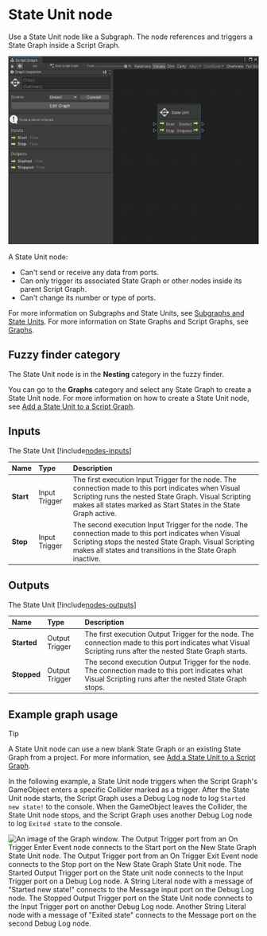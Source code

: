 ﻿# State Unit node

Use a State Unit node like a Subgraph. The node references and triggers a State Graph inside a Script Graph. 

![An image of the Graph window that displays a State Unit node and the Graph Inspector.](images/vs-state-unit-new-state-graph.png)

A State Unit node: 

- Can't send or receive any data from ports. 
- Can only trigger its associated State Graph or other nodes inside its parent Script Graph. 
- Can't change its number or type of ports. 

For more information on Subgraphs and State Units, see [Subgraphs and State Units](vs-nesting-subgraphs-state-units.md). For more information on State Graphs and Script Graphs, see [Graphs](vs-graph-types.md).

## Fuzzy finder category 

The State Unit node is in the **Nesting** category in the fuzzy finder. 

You can go to the **Graphs** category and select any State Graph to create a State Unit node. For more information on how to create a State Unit node, see [Add a State Unit to a Script Graph](vs-nesting-add-state-unit.md).

## Inputs

The State Unit [!include[nodes-inputs](./snippets/nodes-inputs.md)]

| **Name**    | **Type**      | **Description** |
| :---------- | :-------      | :-------------- |
| **Start**   | Input Trigger | The first execution Input Trigger for the node. The connection made to this port indicates when Visual Scripting runs the nested State Graph. Visual Scripting makes all states marked as Start States in the State Graph active.  |
| **Stop**    | Input Trigger | The second execution Input Trigger for the node. The connection made to this port indicates when Visual Scripting stops the nested State Graph. Visual Scripting makes all states and transitions in the State Graph inactive. |


## Outputs

The State Unit [!include[nodes-outputs](./snippets/nodes-outputs.md)]

| **Name**    | **Type**      | **Description** |
| :---------  | :-------      | :-------------- |
| **Started** | Output Trigger| The first execution Output Trigger for the node. The connection made to this port indicates what Visual Scripting runs after the nested State Graph starts. |
| **Stopped** | Output Trigger| The second execution Output Trigger for the node. The connection made to this port indicates what Visual Scripting runs after the nested State Graph stops. |


## Example graph usage 

> [!TIP]
> A State Unit node can use a new blank State Graph or an existing State Graph from a project. For more information, see [Add a State Unit to a Script Graph](vs-nesting-add-state-unit.md).

In the following example, a State Unit node triggers when the Script Graph's GameObject enters a specific Collider marked as a trigger. After the State Unit node starts, the Script Graph uses a Debug Log node to log `Started new state!` to the console. When the GameObject leaves the Collider, the State Unit node stops, and the Script Graph uses another Debug Log node to log `Exited state` to the console.

![An image of the Graph window. The Output Trigger port from an On Trigger Enter Event node connects to the Start port on the New State Graph State Unit node. The Output Trigger port from an On Trigger Exit Event node connects to the Stop port on the New State Graph State Unit node. The Started Output Trigger port on the State unit node connects to the Input Trigger port on a Debug Log node. A String Literal node with a message of "Started new state!" connects to the Message input port on the Debug Log node. The Stopped Output Trigger port on the State Unit node connects to the Input Trigger port on another Debug Log node. Another String Literal node with a message of "Exited state" connects to the Message port on the second Debug Log node.](images/vs-state-unit-node-script-graph-example.png)


 
